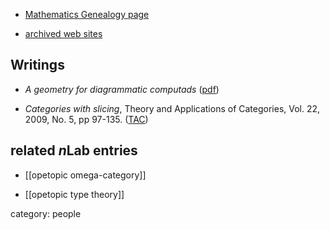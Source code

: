 

* [Mathematics Genealogy page](http://www.genealogy.math.ndsu.nodak.edu/id.php?id=97399)

* [archived web sites](http://www.zoominfo.com/p/Thorsten-Palm/697772458)

## Writings

* _A geometry for diagrammatic computads_ ([pdf](http://www.mat.uc.pt/~categ/ct2007/abstracts/Palm.pdf))

* _Categories with slicing_, Theory and Applications of Categories, Vol. 22, 2009, No. 5, pp 97-135. ([TAC](http://www.tac.mta.ca/tac/volumes/22/5/22-05abs.html))


## related $n$Lab entries

* [[opetopic omega-category]]

* [[opetopic type theory]]

category: people